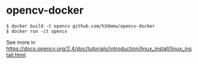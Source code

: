 # opencv-docker


```
$ docker build -t opencv github.com/h3dema/opencv-docker
$ docker run -it opencv
```

See more in https://docs.opencv.org/2.4/doc/tutorials/introduction/linux_install/linux_install.html.
